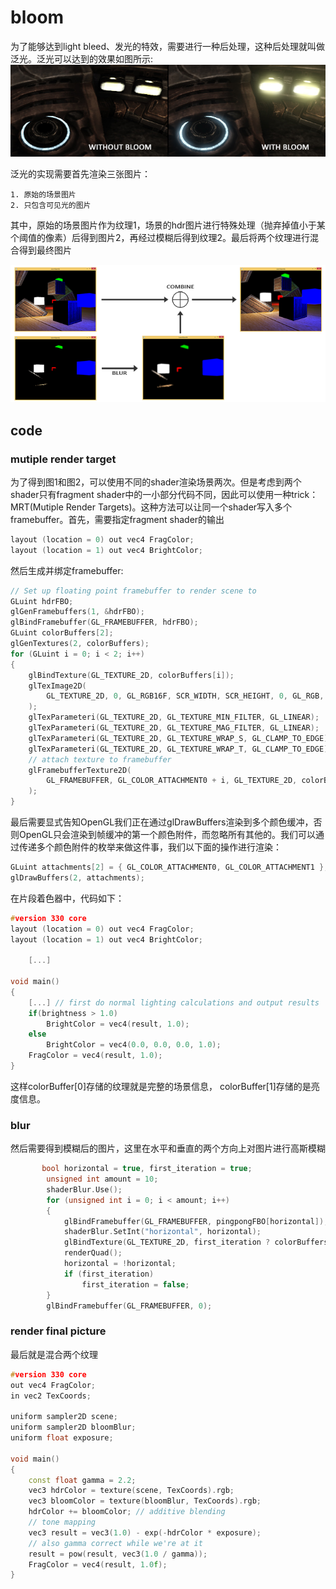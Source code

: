 # bloom
为了能够达到light bleed、发光的特效，需要进行一种后处理，这种后处理就叫做泛光。泛光可以达到的效果如图所示:
![](./bloom_example.png)

泛光的实现需要首先渲染三张图片：

    1. 原始的场景图片
    2. 只包含可见光的图片

其中，原始的场景图片作为纹理1，场景的hdr图片进行特殊处理（抛弃掉值小于某个阈值的像素）后得到图片2，再经过模糊后得到纹理2。最后将两个纹理进行混合得到最终图片

![](./bloom_steps.png)

## code 
### mutiple render target
为了得到图1和图2，可以使用不同的shader渲染场景两次。但是考虑到两个shader只有fragment shader中的一小部分代码不同，因此可以使用一种trick： MRT(Mutiple Render Targets)。这种方法可以让同一个shader写入多个framebuffer。首先，需要指定fragment shader的输出

```c++
layout (location = 0) out vec4 FragColor;
layout (location = 1) out vec4 BrightColor;
```
然后生成并绑定framebuffer:
```c++
// Set up floating point framebuffer to render scene to
GLuint hdrFBO;
glGenFramebuffers(1, &hdrFBO);
glBindFramebuffer(GL_FRAMEBUFFER, hdrFBO);
GLuint colorBuffers[2];
glGenTextures(2, colorBuffers);
for (GLuint i = 0; i < 2; i++)
{
    glBindTexture(GL_TEXTURE_2D, colorBuffers[i]);
    glTexImage2D(
        GL_TEXTURE_2D, 0, GL_RGB16F, SCR_WIDTH, SCR_HEIGHT, 0, GL_RGB, GL_FLOAT, NULL
    );
    glTexParameteri(GL_TEXTURE_2D, GL_TEXTURE_MIN_FILTER, GL_LINEAR);
    glTexParameteri(GL_TEXTURE_2D, GL_TEXTURE_MAG_FILTER, GL_LINEAR);
    glTexParameteri(GL_TEXTURE_2D, GL_TEXTURE_WRAP_S, GL_CLAMP_TO_EDGE);
    glTexParameteri(GL_TEXTURE_2D, GL_TEXTURE_WRAP_T, GL_CLAMP_TO_EDGE);
    // attach texture to framebuffer
    glFramebufferTexture2D(
        GL_FRAMEBUFFER, GL_COLOR_ATTACHMENT0 + i, GL_TEXTURE_2D, colorBuffers[i], 0
    );
}
```
最后需要显式告知OpenGL我们正在通过glDrawBuffers渲染到多个颜色缓冲，否则OpenGL只会渲染到帧缓冲的第一个颜色附件，而忽略所有其他的。我们可以通过传递多个颜色附件的枚举来做这件事，我们以下面的操作进行渲染：

```c++
GLuint attachments[2] = { GL_COLOR_ATTACHMENT0, GL_COLOR_ATTACHMENT1 };
glDrawBuffers(2, attachments);
```

在片段着色器中，代码如下：

```c++
#version 330 core
layout (location = 0) out vec4 FragColor;
layout (location = 1) out vec4 BrightColor;

    [...]

void main()
{
    [...] // first do normal lighting calculations and output results
    if(brightness > 1.0)
        BrightColor = vec4(result, 1.0);
    else
        BrightColor = vec4(0.0, 0.0, 0.0, 1.0);
    FragColor = vec4(result, 1.0);
}
```

这样colorBuffer[0]存储的纹理就是完整的场景信息， colorBuffer[1]存储的是亮度信息。  


### blur
然后需要得到模糊后的图片，这里在水平和垂直的两个方向上对图片进行高斯模糊
```c++
       bool horizontal = true, first_iteration = true;
        unsigned int amount = 10;
        shaderBlur.Use();
        for (unsigned int i = 0; i < amount; i++)
        {
            glBindFramebuffer(GL_FRAMEBUFFER, pingpongFBO[horizontal]);
            shaderBlur.SetInt("horizontal", horizontal);
            glBindTexture(GL_TEXTURE_2D, first_iteration ? colorBuffers[1] : pingpongColorbuffers[!horizontal]);  // bind texture of other framebuffer (or scene if first iteration)
            renderQuad();
            horizontal = !horizontal;
            if (first_iteration)
                first_iteration = false;
        }
        glBindFramebuffer(GL_FRAMEBUFFER, 0);
```
### render final picture
最后就是混合两个纹理


```c++
#version 330 core
out vec4 FragColor;
in vec2 TexCoords;

uniform sampler2D scene;
uniform sampler2D bloomBlur;
uniform float exposure;

void main()
{             
    const float gamma = 2.2;
    vec3 hdrColor = texture(scene, TexCoords).rgb;      
    vec3 bloomColor = texture(bloomBlur, TexCoords).rgb;
    hdrColor += bloomColor; // additive blending
    // tone mapping
    vec3 result = vec3(1.0) - exp(-hdrColor * exposure);
    // also gamma correct while we're at it       
    result = pow(result, vec3(1.0 / gamma));
    FragColor = vec4(result, 1.0f);
}

```